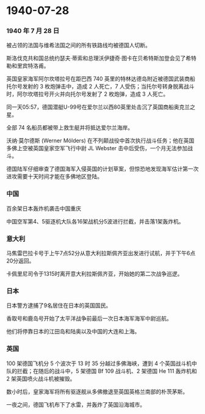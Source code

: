 # 1940-07-28

### 1940 年 7 月 28 日

被占领的法国与维希法国之间的所有铁路线均被德国人切断。

斯洛伐克共和国总统约瑟夫·蒂索和总理沃伊捷奇·图卡在贝希特斯加登会见了希特勒和里宾特洛甫。

英国皇家海军阿尔坎塔拉号在距巴西 740
英里的特林达德岛附近被德国武装商船托尔号发射的 3 枚炮弹击中，造成 2
人死亡，7
人受伤；当托尔号转身脱离战斗时，阿尔坎塔拉号开火并向托尔号发射了 2
枚炮弹，造成 3 人死亡。

同一天05:57，德国潜艇U-99号在爱尔兰以西80英里处击沉了英国商船奥克兰之星。

全部 74 名船员都被带上救生艇并将抵达爱尔兰海岸。

沃纳·莫尔德斯 (Werner Mölders)
在不列颠战役中首次执行战斗任务；他在英国多佛上空被英国皇家空军飞行中尉
JL Webster 击中后受伤，一个月无法参加战斗。

德国陆军仔细审查了德国海军入侵英国的计划草案，但惊恐地发现海军估计第一次进攻需要十天时间才能在多佛地区登陆。

### 中国

百余架日本轰炸机袭击中国重庆

中国空军第4、5驱逐机大队各16架战机分5波进行拦截，并击落1架轰炸机。

### 意大利

马焦雷巴拉卡号于上午7点52分从意大利拉斯佩齐亚出发进行试航，并于下午6点20分返回。

卡佩里尼司令于1315时离开意大利拉斯佩齐亚，开始她的第二次战争巡逻。

### 日本

日本警方逮捕了9名居住在日本的英国国民。

香取号和鹿岛号开始了太平洋战争前最后一次日本海军海军中尉巡航。

他们将停靠日本的江田岛和陆奥以及中国的大连和上海。

### 英国

100 架德国飞机分 5 个波次于 13 时 35 分越过多佛海峡，遭到 4
个英国战斗机中队的拦截；在随后的战斗中，5 架德国 Bf 109 战斗机、2 架德国
He 111 轰炸机和 2 架英国喷火战斗机被摧毁。

数小时后，皇家海军将所有驱逐舰从多佛撤退至英国英格兰南部的朴茨茅斯。

一夜之间，德国飞机布下了水雷，并轰炸了英国沿海城市。